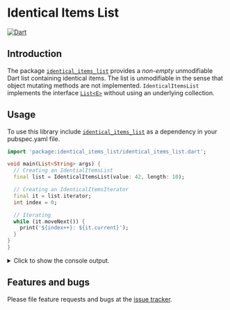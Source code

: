 
# Identical Items List

[![Dart](https://github.com/simphotonics/identical_items_list/actions/workflows/dart.yml/badge.svg)](https://github.com/simphotonics/identical_items_list/actions/workflows/dart.yml)

## Introduction

The package [`identical_items_list`][identical_items_list] provides
a *non-empty* unmodifiable Dart list containing identical
items. The list is unmodifiable in the sense that object mutating methods
are not implemented. `IdenticalItemsList` implements the interface
[`List<E>`][List]
without using an underlying collection.


## Usage

To use this library include [`identical_items_list`][identical_items_list]
as a dependency in your pubspec.yaml file.


```Dart
import 'package:identical_items_list/identical_items_list.dart';

void main(List<String> args) {
  // Creating an IdentialItemsList
  final list = IdenticalItemsList(value: 42, length: 10);

  // Creating an IdenticalItemsIterator
  final it = list.iterator;
  int index = 0;

  // Iterating
  while (it.moveNext()) {
    print('${index++}: ${it.current}');
  }
}
}
```

<details> <summary> Click to show the console output. </summary>

```Console
$ dart example/bin/iterator_example.dart
0: 42
1: 42
2: 42
3: 42
4: 42
5: 42
6: 42
7: 42
8: 42
9: 42
```
</details>


## Features and bugs

Please file feature requests and bugs at the [issue tracker].

[issue tracker]: https://github.com/simphotonics/identical_items_list/issues

[collections]: https://api.dart.dev/stable/dart-collection/dart-collection-library.html

[example]: https://github.com/simphotonics/identical_items_list/tree/main/example

[identical_items_list]: https://pub.dev/packages/identical_items_list

[IdenticalItemsList]: https://pub.dev/documentation/identical_items_list/latest/identical_items_list/IdenticalItemsList-class.html

[IdenticalItemsIterable]: https://pub.dev/documentation/identical_items_list/latest/identical_items_list/IdenticalItemsIterable-class.html

[IdenticalItemsIterator]: https://pub.dev/documentation/identical_items_list/latest/identical_items_list/IdenticalItemsIterator-class.html

[List]:https://api.dart.dev/dart-core/List-class.html